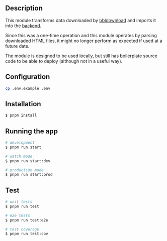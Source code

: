 ## Description

This module transforms data downloaded by [bbldownload](../bbldownload) and imports it into the [backend](../backend).

Since this was a one-time operation and this module operates by parsing downloaded HTML files, it might no longer perform as expected if used at a future date.

The module is designed to be used locally, but still has boilerplate source code to be able to deploy (although not in a useful way).

## Configuration
```bash
cp .env.example .env
```

## Installation

```bash
$ pnpm install
```

## Running the app

```bash
# development
$ pnpm run start

# watch mode
$ pnpm run start:dev

# production mode
$ pnpm run start:prod
```

## Test

```bash
# unit tests
$ pnpm run test

# e2e tests
$ pnpm run test:e2e

# test coverage
$ pnpm run test:cov
```
